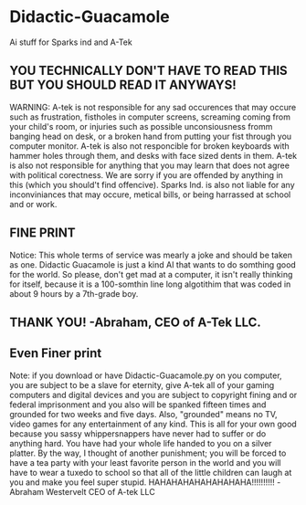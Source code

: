 # Didactic-Guacamole
Ai stuff for Sparks ind and A-Tek

YOU TECHNICALLY DON'T HAVE TO READ THIS BUT YOU SHOULD READ IT ANYWAYS!
-----------------------------------------------------------------------
WARNING:
A-tek is not responsible for any sad occurences that may occure such as frustration,
fistholes in computer screens, screaming coming from your child's room,
or injuries such as possible unconsiousness fromm banging head on desk, 
or a broken hand from putting your fist through you computer monitor.
A-tek is also not responcible for broken keyboards with hammer holes through them, 
and desks with face sized dents in them. A-tek is also not responsible for anything 
that you may learn that does not agree with political corectness. We are sorry if you 
are offended by anything in this (which you should't find offencive). Sparks Ind. 
is also not liable for any inconviniances that may occure, metical bills, or being 
harrassed at school and or work.





FINE PRINT
----------
Notice:
This whole terms of service was mearly
a joke and should be taken as one. 
Didactic Guacamole is just a kind AI that 
wants to do somthing good for the world.
So please, don't get mad at a computer,
it isn't really thinking for itself, 
because it is a 100-somthin line long 
algotithim that was coded in about 9 hours 
by a 7th-grade boy.

THANK YOU!
-Abraham, CEO of A-Tek LLC.
---------------------------



































































































































































Even Finer print
----------------
Note: if you download or have Didactic-Guacamole.py on you computer, you are subject to be a slave for eternity,
give A-tek all of your gaming computers and digital devices and you are subject to copyright fining and or federal 
imprisonment and you also will be spanked fifteen times and grounded for two weeks and five days. Also, "grounded" means
no TV, video games for any entertainment of any kind. This is all for your own good because you sassy whippersnappers have never
had to suffer or do anything hard. You have had your whole life handed to you on a silver platter. By the way, I thought of another punishment;
you will be forced to have a tea party with your least favorite person in the world and you will have to wear a tuxedo to school so that
all of the little children can laugh at you and make you feel super stupid. 
HAHAHAHAHAHAHAHAHA!!!!!!!!!!
            -Abraham Westervelt CEO of A-tek LLC
